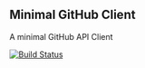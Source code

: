 ## Minimal GitHub Client
A minimal GitHub API Client

[![Build Status](https://gitlab.com/shibme/minimal-github-client/badges/master/pipeline.svg)](https://gitlab.com/shibme/minimal-github-client/pipelines)